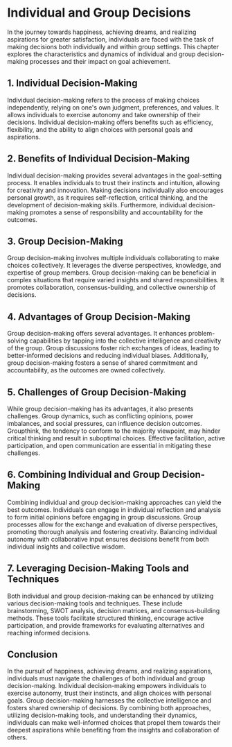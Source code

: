 Individual and Group Decisions
=======================================

In the journey towards happiness, achieving dreams, and realizing aspirations for greater satisfaction, individuals are faced with the task of making decisions both individually and within group settings. This chapter explores the characteristics and dynamics of individual and group decision-making processes and their impact on goal achievement.

**1. Individual Decision-Making**
---------------------------------

Individual decision-making refers to the process of making choices independently, relying on one's own judgment, preferences, and values. It allows individuals to exercise autonomy and take ownership of their decisions. Individual decision-making offers benefits such as efficiency, flexibility, and the ability to align choices with personal goals and aspirations.

**2. Benefits of Individual Decision-Making**
---------------------------------------------

Individual decision-making provides several advantages in the goal-setting process. It enables individuals to trust their instincts and intuition, allowing for creativity and innovation. Making decisions individually also encourages personal growth, as it requires self-reflection, critical thinking, and the development of decision-making skills. Furthermore, individual decision-making promotes a sense of responsibility and accountability for the outcomes.

**3. Group Decision-Making**
----------------------------

Group decision-making involves multiple individuals collaborating to make choices collectively. It leverages the diverse perspectives, knowledge, and expertise of group members. Group decision-making can be beneficial in complex situations that require varied insights and shared responsibilities. It promotes collaboration, consensus-building, and collective ownership of decisions.

**4. Advantages of Group Decision-Making**
------------------------------------------

Group decision-making offers several advantages. It enhances problem-solving capabilities by tapping into the collective intelligence and creativity of the group. Group discussions foster rich exchanges of ideas, leading to better-informed decisions and reducing individual biases. Additionally, group decision-making fosters a sense of shared commitment and accountability, as the outcomes are owned collectively.

**5. Challenges of Group Decision-Making**
------------------------------------------

While group decision-making has its advantages, it also presents challenges. Group dynamics, such as conflicting opinions, power imbalances, and social pressures, can influence decision outcomes. Groupthink, the tendency to conform to the majority viewpoint, may hinder critical thinking and result in suboptimal choices. Effective facilitation, active participation, and open communication are essential in mitigating these challenges.

**6. Combining Individual and Group Decision-Making**
-----------------------------------------------------

Combining individual and group decision-making approaches can yield the best outcomes. Individuals can engage in individual reflection and analysis to form initial opinions before engaging in group discussions. Group processes allow for the exchange and evaluation of diverse perspectives, promoting thorough analysis and fostering creativity. Balancing individual autonomy with collaborative input ensures decisions benefit from both individual insights and collective wisdom.

**7. Leveraging Decision-Making Tools and Techniques**
------------------------------------------------------

Both individual and group decision-making can be enhanced by utilizing various decision-making tools and techniques. These include brainstorming, SWOT analysis, decision matrices, and consensus-building methods. These tools facilitate structured thinking, encourage active participation, and provide frameworks for evaluating alternatives and reaching informed decisions.

**Conclusion**
--------------

In the pursuit of happiness, achieving dreams, and realizing aspirations, individuals must navigate the challenges of both individual and group decision-making. Individual decision-making empowers individuals to exercise autonomy, trust their instincts, and align choices with personal goals. Group decision-making harnesses the collective intelligence and fosters shared ownership of decisions. By combining both approaches, utilizing decision-making tools, and understanding their dynamics, individuals can make well-informed choices that propel them towards their deepest aspirations while benefiting from the insights and collaboration of others.

